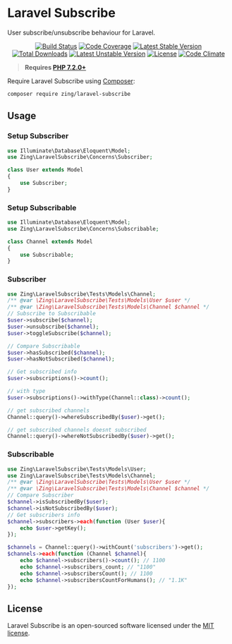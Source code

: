 # Laravel Subscribe

User subscribe/unsubscribe behaviour for Laravel.

<p align="center">
<a href="https://github.com/zingimmick/laravel-subscribe/actions"><img src="https://github.com/zingimmick/laravel-subscribe/workflows/tests/badge.svg" alt="Build Status"></a>
<a href="https://codecov.io/gh/zingimmick/laravel-subscribe"><img src="https://codecov.io/gh/zingimmick/laravel-subscribe/branch/main/graph/badge.svg" alt="Code Coverage" /></a>
<a href="https://packagist.org/packages/zing/laravel-subscribe"><img src="https://poser.pugx.org/zing/laravel-subscribe/v/stable.svg" alt="Latest Stable Version"></a>
<a href="https://packagist.org/packages/zing/laravel-subscribe"><img src="https://poser.pugx.org/zing/laravel-subscribe/downloads" alt="Total Downloads"></a>
<a href="https://packagist.org/packages/zing/laravel-subscribe"><img src="https://poser.pugx.org/zing/laravel-subscribe/v/unstable.svg" alt="Latest Unstable Version"></a>
<a href="https://packagist.org/packages/zing/laravel-subscribe"><img src="https://poser.pugx.org/zing/laravel-subscribe/license" alt="License"></a>
<a href="https://codeclimate.com/github/zingimmick/laravel-subscribe/maintainability"><img src="https://api.codeclimate.com/v1/badges/82036f5ecf894e9c395d/maintainability" alt="Code Climate" /></a>
</p>

> **Requires [PHP 7.2.0+](https://php.net/releases/)**

Require Laravel Subscribe using [Composer](https://getcomposer.org):

```bash
composer require zing/laravel-subscribe
```

## Usage

### Setup Subscriber

```php
use Illuminate\Database\Eloquent\Model;
use Zing\LaravelSubscribe\Concerns\Subscriber;

class User extends Model
{
    use Subscriber;
}
```

### Setup Subscribable

```php
use Illuminate\Database\Eloquent\Model;
use Zing\LaravelSubscribe\Concerns\Subscribable;

class Channel extends Model
{
    use Subscribable;
}
```

### Subscriber

```php
use Zing\LaravelSubscribe\Tests\Models\Channel;
/** @var \Zing\LaravelSubscribe\Tests\Models\User $user */
/** @var \Zing\LaravelSubscribe\Tests\Models\Channel $channel */
// Subscribe to Subscribable
$user->subscribe($channel);
$user->unsubscribe($channel);
$user->toggleSubscribe($channel);

// Compare Subscribable
$user->hasSubscribed($channel);
$user->hasNotSubscribed($channel);

// Get subscribed info
$user->subscriptions()->count(); 

// with type
$user->subscriptions()->withType(Channel::class)->count(); 

// get subscribed channels
Channel::query()->whereSubscribedBy($user)->get();

// get subscribed channels doesnt subscribed
Channel::query()->whereNotSubscribedBy($user)->get();
```

### Subscribable

```php
use Zing\LaravelSubscribe\Tests\Models\User;
use Zing\LaravelSubscribe\Tests\Models\Channel;
/** @var \Zing\LaravelSubscribe\Tests\Models\User $user */
/** @var \Zing\LaravelSubscribe\Tests\Models\Channel $channel */
// Compare Subscriber
$channel->isSubscribedBy($user); 
$channel->isNotSubscribedBy($user);
// Get subscribers info
$channel->subscribers->each(function (User $user){
    echo $user->getKey();
});

$channels = Channel::query()->withCount('subscribers')->get();
$channels->each(function (Channel $channel){
    echo $channel->subscribers()->count(); // 1100
    echo $channel->subscribers_count; // "1100"
    echo $channel->subscribersCount(); // 1100
    echo $channel->subscribersCountForHumans(); // "1.1K"
});
```

## License

Laravel Subscribe is an open-sourced software licensed under the [MIT license](LICENSE).

